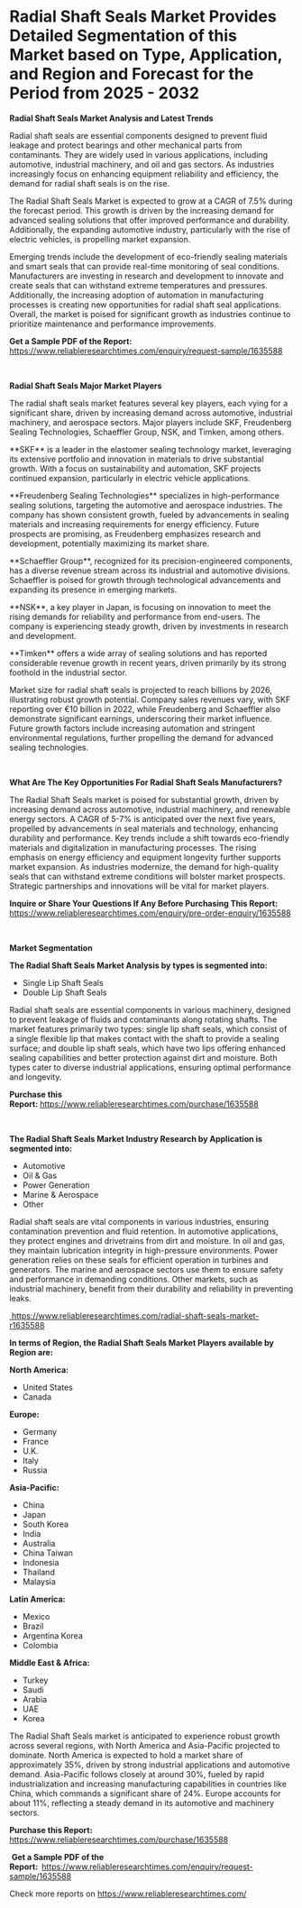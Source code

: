 <p><h1>Radial Shaft Seals Market Provides Detailed Segmentation of this Market based on Type, Application, and Region and Forecast for the Period from 2025 - 2032</h1></p><p><strong>Radial Shaft Seals Market Analysis and Latest Trends</strong></p>
<p><p>Radial shaft seals are essential components designed to prevent fluid leakage and protect bearings and other mechanical parts from contaminants. They are widely used in various applications, including automotive, industrial machinery, and oil and gas sectors. As industries increasingly focus on enhancing equipment reliability and efficiency, the demand for radial shaft seals is on the rise.</p><p>The Radial Shaft Seals Market is expected to grow at a CAGR of 7.5% during the forecast period. This growth is driven by the increasing demand for advanced sealing solutions that offer improved performance and durability. Additionally, the expanding automotive industry, particularly with the rise of electric vehicles, is propelling market expansion. </p><p>Emerging trends include the development of eco-friendly sealing materials and smart seals that can provide real-time monitoring of seal conditions. Manufacturers are investing in research and development to innovate and create seals that can withstand extreme temperatures and pressures. Additionally, the increasing adoption of automation in manufacturing processes is creating new opportunities for radial shaft seal applications. Overall, the market is poised for significant growth as industries continue to prioritize maintenance and performance improvements.</p></p>
<p><strong>Get a Sample PDF of the Report:&nbsp;</strong> <a href="https://www.reliableresearchtimes.com/enquiry/request-sample/1635588?utm_campaign=2204&utm_medium=2&utm_source=Github&utm_content=ia&utm_term=16022025&utm_id=radial-shaft-seals">https://www.reliableresearchtimes.com/enquiry/request-sample/1635588</a></p>
<p>&nbsp;</p>
<p><strong>Radial Shaft Seals Major Market Players</strong></p>
<p><p>The radial shaft seals market features several key players, each vying for a significant share, driven by increasing demand across automotive, industrial machinery, and aerospace sectors. Major players include SKF, Freudenberg Sealing Technologies, Schaeffler Group, NSK, and Timken, among others.</p><p>**SKF** is a leader in the elastomer sealing technology market, leveraging its extensive portfolio and innovation in materials to drive substantial growth. With a focus on sustainability and automation, SKF projects continued expansion, particularly in electric vehicle applications.</p><p>**Freudenberg Sealing Technologies** specializes in high-performance sealing solutions, targeting the automotive and aerospace industries. The company has shown consistent growth, fueled by advancements in sealing materials and increasing requirements for energy efficiency. Future prospects are promising, as Freudenberg emphasizes research and development, potentially maximizing its market share.</p><p>**Schaeffler Group**, recognized for its precision-engineered components, has a diverse revenue stream across its industrial and automotive divisions. Schaeffler is poised for growth through technological advancements and expanding its presence in emerging markets.</p><p>**NSK**, a key player in Japan, is focusing on innovation to meet the rising demands for reliability and performance from end-users. The company is experiencing steady growth, driven by investments in research and development.</p><p>**Timken** offers a wide array of sealing solutions and has reported considerable revenue growth in recent years, driven primarily by its strong foothold in the industrial sector.</p><p>Market size for radial shaft seals is projected to reach billions by 2026, illustrating robust growth potential. Company sales revenues vary, with SKF reporting over €10 billion in 2022, while Freudenberg and Schaeffler also demonstrate significant earnings, underscoring their market influence. Future growth factors include increasing automation and stringent environmental regulations, further propelling the demand for advanced sealing technologies.</p></p>
<p>&nbsp;</p>
<p><strong>What Are The Key Opportunities For Radial Shaft Seals Manufacturers?</strong></p>
<p><p>The Radial Shaft Seals market is poised for substantial growth, driven by increasing demand across automotive, industrial machinery, and renewable energy sectors. A CAGR of 5-7% is anticipated over the next five years, propelled by advancements in seal materials and technology, enhancing durability and performance. Key trends include a shift towards eco-friendly materials and digitalization in manufacturing processes. The rising emphasis on energy efficiency and equipment longevity further supports market expansion. As industries modernize, the demand for high-quality seals that can withstand extreme conditions will bolster market prospects. Strategic partnerships and innovations will be vital for market players.</p></p>
<p><strong>Inquire or Share Your Questions If Any Before Purchasing This Report:</strong> <a href="https://www.reliableresearchtimes.com/enquiry/pre-order-enquiry/1635588?utm_campaign=2204&utm_medium=2&utm_source=Github&utm_content=ia&utm_term=16022025&utm_id=radial-shaft-seals">https://www.reliableresearchtimes.com/enquiry/pre-order-enquiry/1635588</a></p>
<p>&nbsp;</p>
<p><strong>Market Segmentation</strong></p>
<p><strong>The Radial Shaft Seals Market Analysis by types is segmented into:</strong></p>
<p><ul><li>Single Lip Shaft Seals</li><li>Double Lip Shaft Seals</li></ul></p>
<p><p>Radial shaft seals are essential components in various machinery, designed to prevent leakage of fluids and contaminants along rotating shafts. The market features primarily two types: single lip shaft seals, which consist of a single flexible lip that makes contact with the shaft to provide a sealing surface; and double lip shaft seals, which have two lips offering enhanced sealing capabilities and better protection against dirt and moisture. Both types cater to diverse industrial applications, ensuring optimal performance and longevity.</p></p>
<p><strong>Purchase this Report:&nbsp;</strong><a href="https://www.reliableresearchtimes.com/purchase/1635588?utm_campaign=2204&utm_medium=2&utm_source=Github&utm_content=ia&utm_term=16022025&utm_id=radial-shaft-seals">https://www.reliableresearchtimes.com/purchase/1635588</a></p>
<p>&nbsp;</p>
<p><strong>The Radial Shaft Seals Market Industry Research by Application is segmented into:</strong></p>
<p><ul><li>Automotive</li><li>Oil & Gas</li><li>Power Generation</li><li>Marine & Aerospace</li><li>Other</li></ul></p>
<p><p>Radial shaft seals are vital components in various industries, ensuring contamination prevention and fluid retention. In automotive applications, they protect engines and drivetrains from dirt and moisture. In oil and gas, they maintain lubrication integrity in high-pressure environments. Power generation relies on these seals for efficient operation in turbines and generators. The marine and aerospace sectors use them to ensure safety and performance in demanding conditions. Other markets, such as industrial machinery, benefit from their durability and reliability in preventing leaks.</p></p>
<p><a href="https://www.reliableresearchtimes.com/radial-shaft-seals-market-r1635588?utm_campaign=2204&utm_medium=2&utm_source=Github&utm_content=ia&utm_term=16022025&utm_id=radial-shaft-seals">&nbsp;https://www.reliableresearchtimes.com/radial-shaft-seals-market-r1635588</a></p>
<p><strong>In terms of Region, the Radial Shaft Seals Market Players available by Region are:</strong></p>
<p>
    <p> <strong> North America: </strong>
        <ul>
            <li>United States</li>
            <li>Canada</li>
        </ul>
        </p> 
    <p> <strong> Europe: </strong>
        <ul>
            <li>Germany</li>
            <li>France</li>
            <li>U.K.</li>
            <li>Italy</li>
            <li>Russia</li>
        </ul>
        </p> 
    <p> <strong> Asia-Pacific: </strong>
        <ul>
            <li>China</li>
            <li>Japan</li>
            <li>South Korea</li>
            <li>India</li>
            <li>Australia</li>
            <li>China Taiwan</li>
            <li>Indonesia</li>
            <li>Thailand</li>
            <li>Malaysia</li>
        </ul>
        </p> 
    <p> <strong> Latin America: </strong>
        <ul>
            <li>Mexico</li>
            <li>Brazil</li>
            <li>Argentina Korea</li>
            <li>Colombia</li>
        </ul>
        </p> 
    <p> <strong> Middle East & Africa: </strong>
        <ul>
            <li>Turkey</li>
            <li>Saudi</li>
            <li>Arabia</li>
            <li>UAE</li>
            <li>Korea</li>
        </ul>
    </p>
    </p>
<p><p>The Radial Shaft Seals market is anticipated to experience robust growth across several regions, with North America and Asia-Pacific projected to dominate. North America is expected to hold a market share of approximately 35%, driven by strong industrial applications and automotive demand. Asia-Pacific follows closely at around 30%, fueled by rapid industrialization and increasing manufacturing capabilities in countries like China, which commands a significant share of 24%. Europe accounts for about 11%, reflecting a steady demand in its automotive and machinery sectors.</p></p>
<p><strong>Purchase this Report: </strong><a href="https://www.reliableresearchtimes.com/purchase/1635588?utm_campaign=2204&utm_medium=2&utm_source=Github&utm_content=ia&utm_term=16022025&utm_id=radial-shaft-seals">https://www.reliableresearchtimes.com/purchase/1635588</a></p>
<p>&nbsp;<strong>Get a Sample PDF of the Report:&nbsp;&nbsp;</strong><a href="https://www.reliableresearchtimes.com/enquiry/request-sample/1635588?utm_campaign=2204&utm_medium=2&utm_source=Github&utm_content=ia&utm_term=16022025&utm_id=radial-shaft-seals">https://www.reliableresearchtimes.com/enquiry/request-sample/1635588</a></p>
<p><strong></strong></p>
<p>Check more reports on <a href="https://www.reliableresearchtimes.com/?utm_campaign=2204&utm_medium=2&utm_source=Github&utm_content=ia&utm_term=16022025&utm_id=radial-shaft-seals">https://www.reliableresearchtimes.com/</a></p>